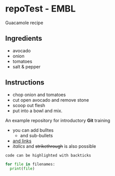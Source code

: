 # repoTest - EMBL 

Guacamole recipe

## Ingredients

- avocado
- onion
- tomatoes
- salt & pepper

## Instructions

- chop onion and tomatoes
- cut open avocado and remove stone
- scoop out flesh
- put into a bowl and mix.

An example repository for introductory **Git** training 

<!-- to add comment -->


- you can add bulltes
  - and sub-bullets
- [and links](https://www.google.com/)
- *italics* and ~~strikethrough~~ is also possible

`code can be highlighted with backticks`

```Python
for file in filenames:
  print(file)
```
